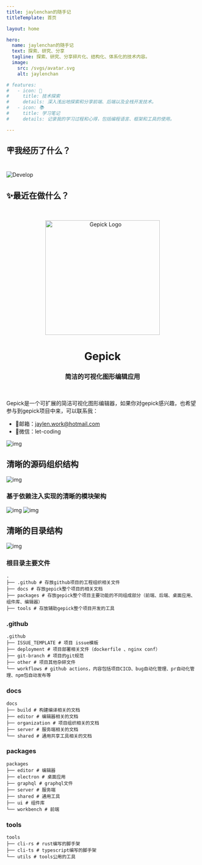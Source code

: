 ```yaml
---
title: jaylenchan的随手记
titleTemplate: 首页

layout: home

hero:
  name: jaylenchan的随手记
  text: 探索、研究、分享
  tagline: 探索、研究、分享碎片化、结构化、体系化的技术内容。
  image:
    src: /svgs/avatar.svg
    alt: jaylenchan

# features:
#   - icon: 🚀
#     title: 技术探索
#     details: 深入浅出地探索和分享前端、后端以及全栈开发技术。
#   - icon: 📚
#     title: 学习笔记
#     details: 记录我的学习过程和心得，包括编程语言、框架和工具的使用。

---
```


<h2>🪧我经历了什么？</h2>
<br />
<img src="/develop.png" alt="Develop"/>

<h2>✨最近在做什么？</h2>
<br/>
<div id="gepick-logo" align="center">
    <br />
    <img src="/svgs/gepick.svg?sanitize=true" alt="Gepick Logo" width="300"/>
    <h1>Gepick</h1>
    <h3>简洁的可视化图形编辑应用</h3>
</div>
<br/>

Gepick是一个可扩展的简洁可视化图形编辑器，如果你对gepick感兴趣，也希望参与到gepick项目中来，可以联系我：

- 📮邮箱：<jaylen.work@hotmail.com>
- 💬微信：let-coding

![img](/projects/gepick/design-page.png)

## 清晰的源码组织结构

![img](/projects/gepick/source-code-organization.png)

### 基于依赖注入实现的清晰的模块架构
![img](/projects/gepick/gepick-main.png)
![img](/projects/gepick/gepick-modules.png)

## 清晰的目录结构

![img](/projects/gepick/gepick-dir.png)

### 根目录主要文件

```shell
.
├── .github # 存放github项目的工程组织相关文件
├── docs # 存放gepick整个项目的相关文档
├── packages # 存放gepick整个项目主要功能的不同组成部分（前端、后端、桌面应用、组件库、编辑器）
├── tools # 存放辅助gepick整个项目开发的工具
```

### .github

```shell
.github
├── ISSUE_TEMPLATE # 项目 issue模板
├── deployment # 项目部署相关文件（dockerfile 、nginx conf）
├── git-branch # 项目的git规范
├── other # 项目其他杂碎文件
└── workflows # github actions，内容包括项目CICD、bug自动化管理、pr自动化管理、npm包自动发布等
```

### docs

```shell
docs
├── build # 构建编译相关的文档
├── editor # 编辑器相关的文档
├── organization # 项目组织相关的文档
├── server # 服务端相关的文档
└── shared # 通用共享工具相关的文档
```

### packages

```shell
packages
├── editor # 编辑器
├── electron # 桌面应用
├── graphql # graphql文件
├── server # 服务端
├── shared # 通用工具
├── ui # 组件库
└── workbench # 前端
```

### tools

```shell
tools
├── cli-rs # rust编写的脚手架
├── cli-ts # typescript编写的脚手架
└── utils # tools公用的工具
```
